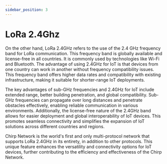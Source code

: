 ```yaml
---
sidebar_position: 3
---
```


# LoRa 2.4Ghz
On the other hand, LoRa 2.4GHz refers to the use of the 2.4 GHz frequency band for LoRa communication. This frequency band is globally available and license-free in all countries. It is commonly used by technologies like Wi-Fi and Bluetooth. The advantage of using 2.4GHz for IoT is that devices from one country can work in another without frequency compatibility issues. This frequency band offers higher data rates and compatibility with existing infrastructure, making it suitable for shorter-range IoT deployments.

The key advantages of sub-GHz frequencies and 2.4GHz for IoT include extended range, better building penetration, and global compatibility. Sub-GHz frequencies can propagate over long distances and penetrate obstacles effectively, enabling reliable communication in various environments. Additionally, the license-free nature of the 2.4GHz band allows for easier deployment and global interoperability of IoT devices. This promotes seamless connectivity and simplifies the expansion of IoT solutions across different countries and regions.

Chirp Network is the world's first and only multi-protocol network that supports LoRa 2.4GHz in its entirety, in addition to other protocols. This unique feature enhances the versatility and connectivity options for IoT devices, further contributing to the efficiency and effectiveness of the Chirp Network.

